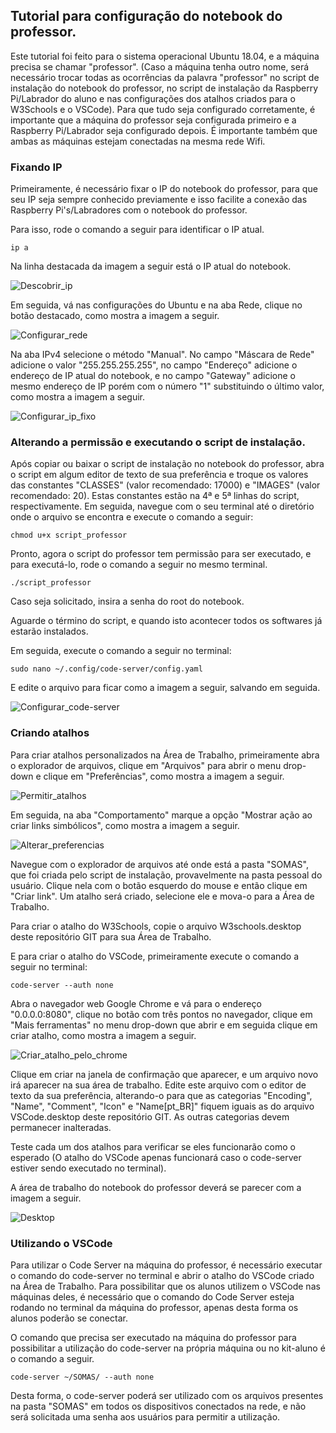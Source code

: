 ## Tutorial para configuração do notebook do professor.

Este tutorial foi feito para o sistema operacional Ubuntu 18.04, e a máquina precisa se chamar "professor". (Caso a máquina tenha outro nome, será necessário trocar todas as ocorrências da palavra "professor" no script de instalação do notebook do professor, no script de instalação da Raspberry Pi/Labrador do aluno e nas configurações dos atalhos criados para o W3Schools e o VSCode).
Para que tudo seja configurado corretamente, é importante que a máquina do professor seja configurada primeiro e a Raspberry Pi/Labrador seja configurado depois. É importante também que ambas as máquinas estejam conectadas na mesma rede Wifi.

### Fixando IP
Primeiramente, é necessário fixar o IP do notebook do professor, para que seu IP seja sempre conhecido previamente e isso facilite a conexão das Raspberry Pi's/Labradores com o notebook do professor.

Para isso, rode o comando a seguir para identificar o IP atual.

```console
ip a
```

Na linha destacada da imagem a seguir está o IP atual do notebook.

![Descobrir_ip](Imagens/ip_a.png "Executando comando para descobrir IP")

Em seguida, vá nas configurações do Ubuntu e na aba Rede, clique no botão destacado, como mostra a imagem a seguir.

![Configurar_rede](Imagens/botao_rede.png "Configurar rede")

Na aba IPv4 selecione o método "Manual". No campo "Máscara de Rede" adicione o valor "255.255.255.255", no campo "Endereço" adicione o endereço de IP atual do notebook, e no campo "Gateway" adicione o mesmo endereço de IP porém com o número "1" substituindo o último valor, como mostra a imagem a seguir.

![Configurar_ip_fixo](Imagens/fixar_ip.png "Configurar ip fixo")

### Alterando a permissão e executando o script de instalação.

Após copiar ou baixar o script de instalação no notebook do professor,
abra o script em algum editor de texto de sua preferência e troque os valores das constantes "CLASSES" (valor recomendado: 17000) e "IMAGES" (valor recomendado: 20). Estas constantes estão na 4ª e 5ª linhas do script, respectivamente.
Em seguida, navegue com o seu terminal até o diretório onde o arquivo se encontra e execute o comando a seguir:

```console
chmod u+x script_professor
```

Pronto, agora o script do professor tem permissão para ser executado, e para executá-lo, rode o comando a seguir no mesmo terminal.

```console
./script_professor
```

Caso seja solicitado, insira a senha do root do notebook.

Aguarde o término do script, e quando isto acontecer todos os softwares já estarão instalados.

Em seguida, execute o comando a seguir no terminal:

```console
sudo nano ~/.config/code-server/config.yaml
```

E edite o arquivo para ficar como a imagem a seguir, salvando em seguida.

![Configurar_code-server](Imagens/code-server_config.png "Configurar code server")

### Criando atalhos

Para criar atalhos personalizados na Área de Trabalho, primeiramente abra o explorador de arquivos, clique em "Arquivos" para abrir o menu drop-down e clique em "Preferências", como mostra a imagem a seguir.

![Permitir_atalhos](Imagens/permitir_atalhos.png "Permitir atalhos")

Em seguida, na aba "Comportamento" marque a opção "Mostrar ação ao criar links simbólicos", como mostra a imagem a seguir.

![Alterar_preferencias](Imagens/preferencias.png "Alterar Preferências")

Navegue com o explorador de arquivos até onde está a pasta "SOMAS", que foi criada pelo script de instalação, provavelmente na pasta pessoal do usuário. Clique nela com o botão esquerdo do mouse e então clique em "Criar link". Um atalho será criado, selecione ele e mova-o para a Área de Trabalho.

Para criar o atalho do W3Schools, copie o arquivo W3schools.desktop deste repositório GIT para sua Área de Trabalho.

E para criar o atalho do VSCode, primeiramente execute o comando a seguir no terminal:

```console
code-server --auth none
```

Abra o navegador web Google Chrome e vá para o endereço "0.0.0.0:8080", clique no botão com três pontos no navegador, clique em "Mais ferramentas" no menu drop-down que abrir e em seguida clique em criar atalho, como mostra a imagem a seguir.

![Criar_atalho_pelo_chrome](Imagens/atalho_vscode.png "Criar atalho para VSCode")

Clique em criar na janela de confirmação que aparecer, e um arquivo novo irá aparecer na sua área de trabalho. 
Edite este arquivo com o editor de texto da sua preferência, alterando-o para que as categorias "Encoding", "Name", "Comment", "Icon" e "Name[pt_BR]" fiquem iguais as do arquivo VSCode.desktop deste repositório GIT. As outras categorias devem permanecer inalteradas.

Teste cada um dos atalhos para verificar se eles funcionarão como o esperado (O atalho do VSCode apenas funcionará caso o code-server estiver sendo executado no terminal).

A área de trabalho do notebook do professor deverá se parecer com a imagem a seguir.

![Desktop](Imagens/desktop.png "Desktop")

### Utilizando o VSCode

Para utilizar o Code Server na máquina do professor, é necessário executar o comando do code-server no terminal e abrir o atalho do VSCode criado na Área de Trabalho. Para possibilitar que os alunos utilizem o VSCode nas máquinas deles, é necessário que o comando do Code Server esteja rodando no terminal da máquina do professor, apenas desta forma os alunos poderão se conectar.

O comando que precisa ser executado na máquina do professor para possibilitar a utilização do code-server na própria máquina ou no kit-aluno é o comando a seguir.

```console
code-server ~/SOMAS/ --auth none
```

Desta forma, o code-server poderá ser utilizado com os arquivos presentes na pasta "SOMAS" em todos os dispositivos conectados na rede, e não será solicitada uma senha aos usuários para permitir a utilização.
